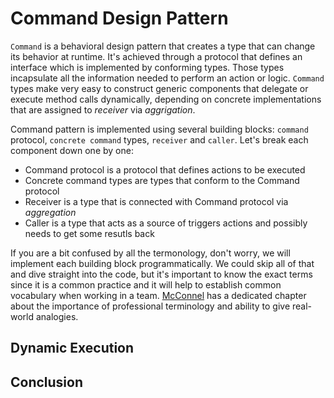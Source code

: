 # Command Design Pattern
`Command` is a behavioral design pattern that creates a type that can change its behavior at runtime. It's achieved through a protocol that defines an interface which is implemented by conforming types. Those types incapsulate all the information needed to perform an action or logic. `Command` types make very easy to construct generic components that delegate or execute method calls dynamically, depending on concrete implementations that are assigned to *receiver* via *aggrigation*. 

Command pattern is implemented using several building blocks: `command` protocol, `concrete command` types, `receiver` and `caller`. Let's break each component down one by one:

- Command protocol is a protocol that defines actions to be executed
- Concrete command types are types that conform to the Command protocol
- Receiver is a type that is connected with Command protocol via *aggregation*
- Caller is a type that acts as a source of triggers actions and possibly needs to get some resutls back

If you are a bit confused by all the termonology, don't worry, we will implement each building block programmatically. We could skip all of that and dive straight into the code, but it's important to know the exact terms since it is a common practice and it will help to establish common vocabulary when working in a team. [McConnel]() has a dedicated chapter about the importance of professional terminology and ability to give real-world analogies. 

## Dynamic Execution







## Conclusion

